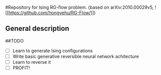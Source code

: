 #Repository for Ising RG-flow problem.
(based on arXiv:2010.00029v5, ![[https://github.com/hongyehu/RG-Flow/]])
## General description

##TODO
- [ ] Learn to generate Ising configurations
- [ ] Write basic generative reversible neural network achitecture
- [ ] Learn to reverse it
- [ ] PROFIT!
